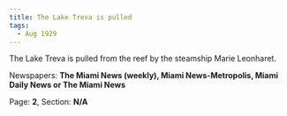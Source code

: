 ```yaml
---  
title: The Lake Treva is pulled  
tags:  
  - Aug 1929  
---  
```

  
The Lake Treva is pulled from the reef by the steamship Marie Leonharet.  
  
Newspapers: **The Miami News (weekly), Miami News-Metropolis, Miami Daily News or The Miami News**  
  
Page: **2**, Section: **N/A** 
